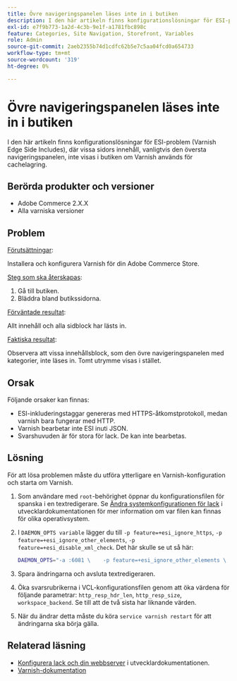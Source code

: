 ```yaml
---
title: Övre navigeringspanelen läses inte in i butiken
description: I den här artikeln finns konfigurationslösningar för ESI-problem (Varnish Edge Side Includes), där vissa sidors innehåll, vanligtvis den översta navigeringspanelen, inte visas i butiken om Varnish används för cachelagring.
exl-id: e7f9b773-1a2d-4c3b-9e1f-a1781fbc898c
feature: Categories, Site Navigation, Storefront, Variables
role: Admin
source-git-commit: 2aeb2355b74d1cdfc62b5e7c5aa04fcd0a654733
workflow-type: tm+mt
source-wordcount: '319'
ht-degree: 0%

---
```


# Övre navigeringspanelen läses inte in i butiken

I den här artikeln finns konfigurationslösningar för ESI-problem (Varnish Edge Side Includes), där vissa sidors innehåll, vanligtvis den översta navigeringspanelen, inte visas i butiken om Varnish används för cachelagring.

## Berörda produkter och versioner

* Adobe Commerce 2.X.X
* Alla varniska versioner

## Problem

<u>Förutsättningar</u>:

Installera och konfigurera Varnish för din Adobe Commerce Store.

<u>Steg som ska återskapas</u>:

1. Gå till butiken.
1. Bläddra bland butikssidorna.

<u>Förväntade resultat</u>:

Allt innehåll och alla sidblock har lästs in.

<u>Faktiska resultat</u>:

Observera att vissa innehållsblock, som den övre navigeringspanelen med kategorier, inte läses in. Tomt utrymme visas i stället.

## Orsak

Följande orsaker kan finnas:

* ESI-inkluderingstaggar genereras med HTTPS-åtkomstprotokoll, medan varnish bara fungerar med HTTP.
* Varnish bearbetar inte ESI inuti JSON.
* Svarshuvuden är för stora för lack. De kan inte bearbetas.

## Lösning

För att lösa problemen måste du utföra ytterligare en Varnish-konfiguration och starta om Varnish.

1. Som användare med `root`-behörighet öppnar du konfigurationsfilen för spanska i en textredigerare. Se [Ändra systemkonfigurationen för lack](https://experienceleague.adobe.com/en/docs/commerce-operations/configuration-guide/cache/config-varnish-server) i utvecklardokumentationen för mer information om var filen kan finnas för olika operativsystem.
1. I `DAEMON_OPTS variable` lägger du till `-p feature=+esi_ignore_https`, `-p  feature=+esi_ignore_other_elements`, `-p  feature=+esi_disable_xml_check`. Det här skulle se ut så här:

   ```bash
   DAEMON_OPTS="-a :6081 \    -p feature=+esi_ignore_other_elements \    -p feature=+esi_disable_xml_check \    -p feature=+esi_ignore_https \    -T localhost:6082 \    -f /etc/varnish/default.vcl \    -S /etc/varnish/secret \    -s malloc,256m"
   ```

1. Spara ändringarna och avsluta textredigeraren.
1. Öka svarsrubrikerna i VCL-konfigurationsfilen genom att öka värdena för följande parametrar: `http_resp_hdr_len`, `http_resp_size`, `workspace_backend`. Se till att de två sista har liknande värden.
1. När du ändrar detta måste du köra `service varnish restart` för att ändringarna ska börja gälla.

## Relaterad läsning

* [Konfigurera lack och din webbserver](https://experienceleague.adobe.com/en/docs/commerce-operations/configuration-guide/cache/config-varnish-server) i utvecklardokumentationen.
* [Varnish-dokumentation](https://varnish-cache.org/docs/5.1/reference/index.html)
